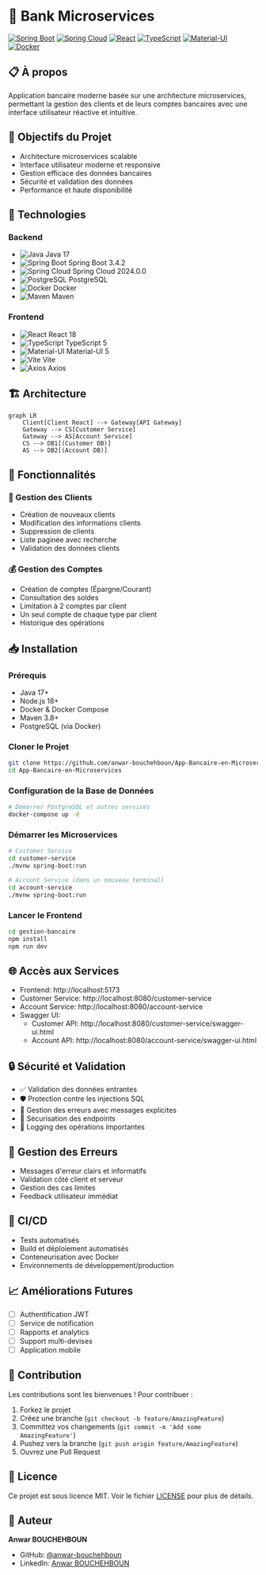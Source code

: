 # 🏦 Bank Microservices

[![Spring Boot](https://img.shields.io/badge/Spring%20Boot-3.4.2-brightgreen.svg)](https://spring.io/projects/spring-boot)
[![Spring Cloud](https://img.shields.io/badge/Spring%20Cloud-2024.0.0-blue.svg)](https://spring.io/projects/spring-cloud)
[![React](https://img.shields.io/badge/React-18-blue.svg)](https://reactjs.org)
[![TypeScript](https://img.shields.io/badge/TypeScript-5-blue.svg)](https://www.typescriptlang.org)
[![Material-UI](https://img.shields.io/badge/MUI-5-blue.svg)](https://mui.com)
[![Docker](https://img.shields.io/badge/Docker-Latest-blue.svg)](https://www.docker.com/)

## 📋 À propos

Application bancaire moderne basée sur une architecture microservices, permettant la gestion des clients et de leurs comptes bancaires avec une interface utilisateur réactive et intuitive.

## 🎯 Objectifs du Projet

- Architecture microservices scalable
- Interface utilisateur moderne et responsive
- Gestion efficace des données bancaires
- Sécurité et validation des données
- Performance et haute disponibilité

## 🚀 Technologies

### Backend

- ![Java](https://img.shields.io/badge/Java-17-orange.svg) Java 17
- ![Spring Boot](https://img.shields.io/badge/Spring%20Boot-3.4.2-brightgreen.svg) Spring Boot 3.4.2
- ![Spring Cloud](https://img.shields.io/badge/Spring%20Cloud-2024.0.0-blue.svg) Spring Cloud 2024.0.0
- ![PostgreSQL](https://img.shields.io/badge/PostgreSQL-Latest-blue.svg) PostgreSQL
- ![Docker](https://img.shields.io/badge/Docker-Latest-blue.svg) Docker
- ![Maven](https://img.shields.io/badge/Maven-3.8+-red.svg) Maven

### Frontend

- ![React](https://img.shields.io/badge/React-18-blue.svg) React 18
- ![TypeScript](https://img.shields.io/badge/TypeScript-5-blue.svg) TypeScript 5
- ![Material-UI](https://img.shields.io/badge/MUI-5-blue.svg) Material-UI 5
- ![Vite](https://img.shields.io/badge/Vite-Latest-646CFF.svg) Vite
- ![Axios](https://img.shields.io/badge/Axios-Latest-5A29E4.svg) Axios

## 🏗️ Architecture

```mermaid
graph LR
    Client[Client React] --> Gateway[API Gateway]
    Gateway --> CS[Customer Service]
    Gateway --> AS[Account Service]
    CS --> DB1[(Customer DB)]
    AS --> DB2[(Account DB)]
```

## 🌟 Fonctionnalités

### 👥 Gestion des Clients

- Création de nouveaux clients
- Modification des informations clients
- Suppression de clients
- Liste paginée avec recherche
- Validation des données clients

### 💰 Gestion des Comptes

- Création de comptes (Épargne/Courant)
- Consultation des soldes
- Limitation à 2 comptes par client
- Un seul compte de chaque type par client
- Historique des opérations

## 📥 Installation

### Prérequis

- Java 17+
- Node.js 18+
- Docker & Docker Compose
- Maven 3.8+
- PostgreSQL (via Docker)

### Cloner le Projet

```bash
git clone https://github.com/anwar-bouchehboun/App-Bancaire-en-Microservices.git
cd App-Bancaire-en-Microservices
```

### Configuration de la Base de Données

```bash
# Démarrer PostgreSQL et autres services
docker-compose up -d
```

### Démarrer les Microservices

```bash
# Customer Service
cd customer-service
./mvnw spring-boot:run

# Account Service (dans un nouveau terminal)
cd account-service
./mvnw spring-boot:run
```

### Lancer le Frontend

```bash
cd gestion-bancaire
npm install
npm run dev
```

## 🌐 Accès aux Services

- Frontend: http://localhost:5173
- Customer Service: http://localhost:8080/customer-service
- Account Service: http://localhost:8080/account-service
- Swagger UI:
  - Customer API: http://localhost:8080/customer-service/swagger-ui.html
  - Account API: http://localhost:8080/account-service/swagger-ui.html

## 🔒 Sécurité et Validation

- ✅ Validation des données entrantes
- 🛡️ Protection contre les injections SQL
- 🔄 Gestion des erreurs avec messages explicites
- 🔐 Sécurisation des endpoints
- 📝 Logging des opérations importantes

## 🐛 Gestion des Erreurs

- Messages d'erreur clairs et informatifs
- Validation côté client et serveur
- Gestion des cas limites
- Feedback utilisateur immédiat

## 🔄 CI/CD

- Tests automatisés
- Build et déploiement automatisés
- Conteneurisation avec Docker
- Environnements de développement/production

## 📈 Améliorations Futures

- [ ] Authentification JWT
- [ ] Service de notification
- [ ] Rapports et analytics
- [ ] Support multi-devises
- [ ] Application mobile

## 🤝 Contribution

Les contributions sont les bienvenues ! Pour contribuer :

1. Forkez le projet
2. Créez une branche (`git checkout -b feature/AmazingFeature`)
3. Committez vos changements (`git commit -m 'Add some AmazingFeature'`)
4. Pushez vers la branche (`git push origin feature/AmazingFeature`)
5. Ouvrez une Pull Request

## 📝 Licence

Ce projet est sous licence MIT. Voir le fichier [LICENSE](LICENSE) pour plus de détails.

## 👤 Auteur

**Anwar BOUCHEHBOUN**

- GitHub: [@anwar-bouchehboun](https://github.com/anwar-bouchehboun)
- LinkedIn: [Anwar BOUCHEHBOUN](https://www.linkedin.com/in/anwar-bouchehboun)
